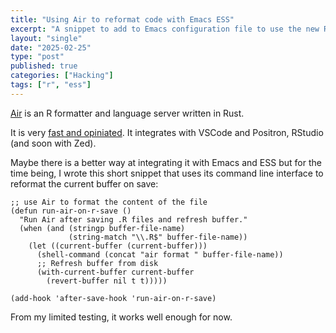 ```yaml
---
title: "Using Air to reformat code with Emacs ESS"
excerpt: "A snippet to add to Emacs configuration file to use the new R code formatter Air"
layout: "single"
date: "2025-02-25"
type: "post"
published: true
categories: ["Hacking"]
tags: ["r", "ess"]
---
```


[Air](https://posit-dev.github.io/air/) is an R formatter and language server
written in Rust.

It is very [fast and opiniated](https://www.tidyverse.org/blog/2025/02/air/). It
integrates with VSCode and Positron, RStudio (and soon with Zed).

Maybe there is a better way at integrating it with Emacs and ESS but for the
time being, I wrote this short snippet that uses its command line interface to
reformat the current buffer on save:

```
;; use Air to format the content of the file
(defun run-air-on-r-save ()
  "Run Air after saving .R files and refresh buffer."
  (when (and (stringp buffer-file-name)
             (string-match "\\.R$" buffer-file-name))
    (let ((current-buffer (current-buffer)))
      (shell-command (concat "air format " buffer-file-name))
      ;; Refresh buffer from disk
      (with-current-buffer current-buffer
        (revert-buffer nil t t)))))

(add-hook 'after-save-hook 'run-air-on-r-save)
```

From my limited testing, it works well enough for now. 
